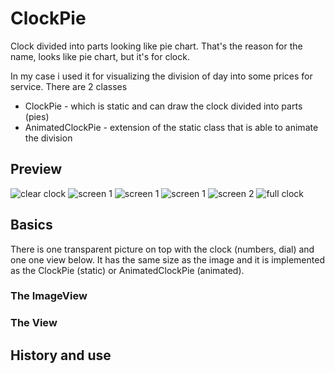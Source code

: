 # ClockPie
Clock divided into parts looking like pie chart. That's the reason for the name, looks like pie chart, but it's for clock.

In my case i used it for visualizing the division of day into some prices for service. There are 2 classes
- ClockPie - which is static and can draw the clock divided into parts (pies)
- AnimatedClockPie - extension of the static class that is able to animate the division

## Preview

![clear clock](https://github.com/lukash-lha/clockpie-android/blob/master/Screenshots/Screenshot_2.png)
![screen 1](https://github.com/lukash-lha/clockpie-android/blob/master/Screenshots/Screenshot_3.png)
![screen 1](https://github.com/lukash-lha/clockpie-android/blob/master/Screenshots/Screenshot_4.png)
![screen 1](https://github.com/lukash-lha/clockpie-android/blob/master/Screenshots/Screenshot_5.png)
![screen 2](https://github.com/lukash-lha/clockpie-android/blob/master/Screenshots/Screenshot_6.png)
![full clock](https://github.com/lukash-lha/clockpie-android/blob/master/Screenshots/Screenshot_7.png)

## Basics

There is one transparent picture on top with the clock (numbers, dial) and one one view below. It has the same size as the image and it is implemented as the ClockPie (static) or AnimatedClockPie (animated).

### The ImageView

### The View

## History and use

